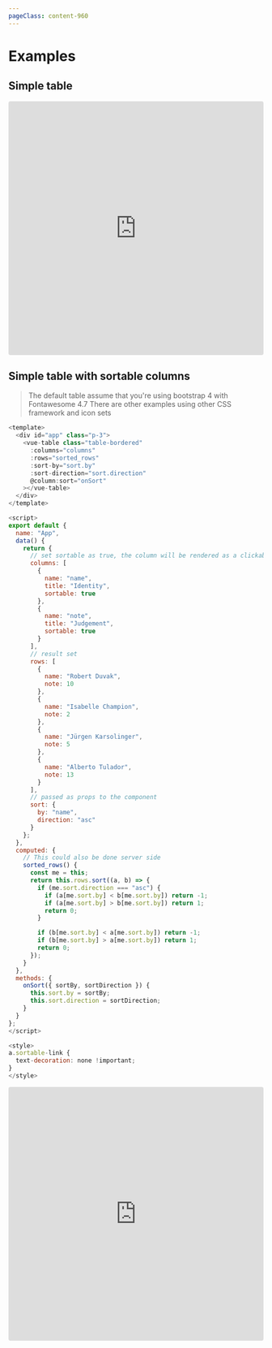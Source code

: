 ```yaml
---
pageClass: content-960
---
```


# Examples

## Simple table

<iframe src="https://codesandbox.io/embed/q76x8x3046" style="width:100%; height:500px; border:0; border-radius: 4px; overflow:hidden;" sandbox="allow-modals allow-forms allow-popups allow-scripts allow-same-origin"></iframe>

## Simple table with sortable columns

> The default table assume that you're using bootstrap 4 with Fontawesome 4.7
> There are other examples using other CSS framework and icon sets


```js 
<template>
  <div id="app" class="p-3">
    <vue-table class="table-bordered" 
      :columns="columns" 
      :rows="sorted_rows"
      :sort-by="sort.by"
      :sort-direction="sort.direction"
      @column:sort="onSort"
    ></vue-table>
  </div>
</template>

<script>
export default {
  name: "App",
  data() {
    return {
      // set sortable as true, the column will be rendered as a clickable link with an icon if you're using FA 
      columns: [
        {
          name: "name",
          title: "Identity",
          sortable: true
        },
        {
          name: "note",
          title: "Judgement",
          sortable: true
        }
      ],
      // result set
      rows: [
        {
          name: "Robert Duvak",
          note: 10
        },
        {
          name: "Isabelle Champion",
          note: 2
        },
        {
          name: "Jürgen Karsolinger",
          note: 5
        },
        {
          name: "Alberto Tulador",
          note: 13
        }
      ],
      // passed as props to the component
      sort: {
        by: "name",
        direction: "asc"
      }
    };
  },
  computed: {
    // This could also be done server side
    sorted_rows() {
      const me = this;
      return this.rows.sort((a, b) => {
        if (me.sort.direction === "asc") {
          if (a[me.sort.by] < b[me.sort.by]) return -1;
          if (a[me.sort.by] > b[me.sort.by]) return 1;
          return 0;
        }

        if (b[me.sort.by] < a[me.sort.by]) return -1;
        if (b[me.sort.by] > a[me.sort.by]) return 1;
        return 0;
      });
    }
  },
  methods: {
    onSort({ sortBy, sortDirection }) {
      this.sort.by = sortBy;
      this.sort.direction = sortDirection;
    }
  }
};
</script>

<style>
a.sortable-link {
  text-decoration: none !important;
}
</style>
```

<iframe src="https://codesandbox.io/embed/kmvj16o09o" style="width:100%; height:500px; border:0; border-radius: 4px; overflow:hidden;" sandbox="allow-modals allow-forms allow-popups allow-scripts allow-same-origin"></iframe>
